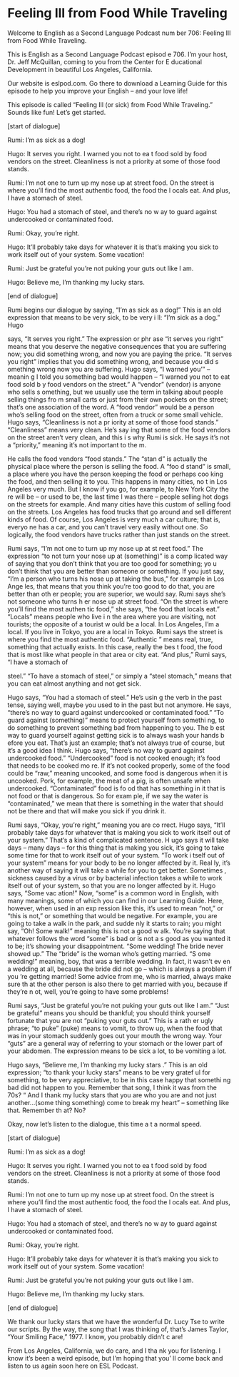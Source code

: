 # Feeling Ill from Food While Traveling

Welcome to English as a Second Language Podcast num ber 706: Feeling Ill from Food While Traveling.

This is English as a Second Language Podcast episod e 706.  I’m your host, Dr. Jeff McQuillan, coming to you from the Center for E ducational Development in beautiful Los Angeles, California.

Our website is eslpod.com.  Go there to download a Learning Guide for this episode to help you improve your English – and your  love life!

This episode is called “Feeling Ill (or sick) from Food While Traveling.”  Sounds like fun!  Let’s get started.

[start of dialogue]

Rumi:  I’m as sick as a dog!

Hugo:  It serves you right.  I warned you not to ea t food sold by food vendors on the street.  Cleanliness is not a priority at some of those food stands.

Rumi:  I’m not one to turn up my nose up at street food.  On the street is where you’ll find the most authentic food, the food the l ocals eat.  And plus, I have a stomach of steel.

Hugo:  You had a stomach of steel, and there’s no w ay to guard against undercooked or contaminated food.

Rumi:  Okay, you’re right.

Hugo:  It’ll probably take days for whatever it is that’s making you sick to work itself out of your system.  Some vacation!

Rumi:  Just be grateful you’re not puking your guts  out like I am.

Hugo:  Believe me, I’m thanking my lucky stars.

[end of dialogue]

Rumi begins our dialogue by saying, “I’m as sick as  a dog!”  This is an old expression that means to be very sick, to be very i ll: “I’m sick as a dog.”  Hugo

says, “It serves you right.”  The expression or phr ase “it serves you right” means that you deserve the negative consequences that you  are suffering now; you did something wrong, and now you are paying the price.  “It serves you right” implies that you did something wrong, and because you did s omething wrong now you are suffering.  Hugo says, “I warned you’” – meanin g I told you something bad would happen – “I warned you not to eat food sold b y food vendors on the street.”  A “vendor” (vendor) is anyone who sells s omething, but we usually use the term in talking about people selling things fro m small carts or just from their own pockets on the street; that’s one association of the word.  A “food vendor” would be a person who’s selling food on the street,  often from a truck or some small vehicle.  Hugo says, “Cleanliness is not a pr iority at some of those food stands.”  “Cleanliness” means very clean.  He’s say ing that some of the food vendors on the street aren’t very clean, and this i s why Rumi is sick.  He says it’s not a “priority,” meaning it’s not important to the m.

He calls the food vendors “food stands.”  The “stan d” is actually the physical place where the person is selling the food.  A “foo d stand” is small, a place where you have the person keeping the food or perhaps coo king the food, and then selling it to you.  This happens in many cities, no t in Los Angeles very much.  But I know if you go, for example, to New York City the re will be – or used to be, the last time I was there – people selling hot dogs on the streets for example.  And many cities have this custom of selling food on the  streets.  Los Angeles has food trucks that go around and sell different kinds  of food.  Of course, Los Angeles is very much a car culture; that is, everyo ne has a car, and you can’t travel very easily without one.  So logically, the food vendors have trucks rather than just stands on the street.

Rumi says, “I’m not one to turn up my nose up at st reet food.”  The expression “to not turn your nose up at (something)” is a comp licated way of saying that you don’t think that you are too good for something; yo u don’t think that you are better than someone or something.  If you just say,  “I’m a person who turns his nose up at taking the bus,” for example in Los Ange les, that means that you think you’re too good to do that, you are better than oth er people; you are superior, we would say.  Rumi says she’s not someone who turns h er nose up at street food. “On the street is where you’ll find the most authen tic food,” she says, “the food that locals eat.”  “Locals” means people who live i n the area where you are visiting, not tourists; the opposite of a tourist w ould be a local.  In Los Angeles, I’m a local.  If you live in Tokyo, you are a local  in Tokyo.  Rumi says the street is where you find the most authentic food.  “Authentic ” means real, true, something that actually exists.  In this case, really the bes t food, the food that is most like what people in that area or city eat.  “And plus,” Rumi says, “I have a stomach of

steel.”  “To have a stomach of steel,” or simply a “steel stomach,” means that you can eat almost anything and not get sick.

Hugo says, “You had a stomach of steel.”  He’s usin g the verb in the past tense, saying well, maybe you used to in the past but not anymore.  He says, “there’s no way to guard against undercooked or contaminated  food.”  “To guard against (something)” means to protect yourself from somethi ng, to do something to prevent something bad from happening to you.  The b est way to guard yourself against getting sick is to always wash your hands b efore you eat.  That’s just an example; that’s not always true of course, but it’s  a good idea I think.  Hugo says, “there’s no way to guard against undercooked food.”   “Undercooked” food is not cooked enough; it’s food that needs to be cooked mo re.  If it’s not cooked properly, some of the food could be “raw,” meaning uncooked, and some food is dangerous when it is uncooked.  Pork, for example, the meat of a pig, is often unsafe when undercooked.  “Contaminated” food is fo od that has something in it that is not food or that is dangerous.  So for exam ple, if we say the water is “contaminated,” we mean that there is something in the water that should not be there and that will make you sick if you drink it.

Rumi says, “Okay, you’re right,” meaning you are co rrect.  Hugo says, “It’ll probably take days for whatever that is making you sick to work itself out of your system.”  That’s a kind of complicated sentence.  H ugo says it will take days – many days – for this thing that is making you sick,  it’s going to take some time for that to work itself out of your system.  “To work i tself out of your system” means for your body to be no longer affected by it.  Real ly, it’s another way of saying it will take a while for you to get better.  Sometimes , sickness caused by a virus or by bacterial infection takes a while to work itself  out of your system, so that you are no longer affected by it.  Hugo says, “Some vac ation!”  Now, “some” is a common word in English, with many meanings, some of  which you can find in our Learning Guide.  Here, however, when used in an exp ression like this, it’s used to mean “not,” or “this is not,” or something that would be negative.  For example, you are going to take a walk in the park, and sudde nly it starts to rain; you might say, “Oh!  Some walk!” meaning this is not a good w alk.  You’re saying that whatever follows the word “some” is bad or is not a s good as you wanted it to be; it’s showing your disappointment.  “Some wedding!  The bride never showed up.” The “bride” is the woman who’s getting married.  “S ome wedding!” meaning, boy, that was a terrible wedding.  In fact, it wasn’t ev en a wedding at all, because the bride did not go – which is always a problem if you ’re getting married!  Some advice from me, who is married, always make sure th at the other person is also there to get married with you, because if they’re n ot, well, you’re going to have some problems!

Rumi says, “Just be grateful you’re not puking your  guts out like I am.”  “Just be grateful” means you should be thankful; you should think yourself fortunate that you are not “puking your guts out.”  This is a rath er ugly phrase; “to puke” (puke) means to vomit, to throw up, when the food that was  in your stomach suddenly goes out your mouth the wrong way.  Your “guts” are  a general way of referring to your stomach or the lower part of your abdomen.  The expression means to be sick a lot, to be vomiting a lot.

Hugo says, “Believe me, I’m thanking my lucky stars .”  This is an old expression; “to thank your lucky stars” means to be very gratef ul for something, to be very appreciative, to be in this case happy that somethi ng bad did not happen to you. Remember that song, I think it was from the 70s?  “ And I thank my lucky stars that you are who you are and not just another…(some thing something) come to break my heart” – something like that.  Remember th at?  No?

Okay, now let’s listen to the dialogue, this time a t a normal speed.

[start of dialogue]

Rumi:  I’m as sick as a dog!

Hugo:  It serves you right.  I warned you not to ea t food sold by food vendors on the street.  Cleanliness is not a priority at some of those food stands.

Rumi:  I’m not one to turn up my nose up at street food.  On the street is where you’ll find the most authentic food, the food the l ocals eat.  And plus, I have a stomach of steel.

Hugo:  You had a stomach of steel, and there’s no w ay to guard against undercooked or contaminated food.

Rumi:  Okay, you’re right.

Hugo:  It’ll probably take days for whatever it is that’s making you sick to work itself out of your system.  Some vacation!

Rumi:  Just be grateful you’re not puking your guts  out like I am.

Hugo:  Believe me, I’m thanking my lucky stars.

[end of dialogue]

We thank our lucky stars that we have the wonderful  Dr. Lucy Tse to write our scripts.  By the way, the song that I was thinking of, that’s James Taylor, “Your Smiling Face,” 1977.  I know, you probably didn’t c are!

From Los Angeles, California, we do care, and I tha nk you for listening.  I know it’s been a weird episode, but I’m hoping that you’ ll come back and listen to us again soon here on ESL Podcast.



